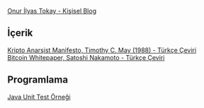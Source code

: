 [Onur İlyas Tokay - Kişisel Blog](https://onurilyastokay.com.tr/)

## İçerik
[Kripto Anarşist Manifesto, Timothy C. May (1988) - Türkçe Çeviri](https://github.com/onurilyastokay/onur-ilyas-tokay-kisisel-blog/blob/master/Kripto%20Anarsist%20Manifesto%20-%20Onur%20Ilyas%20Tokay.pdf)\
[Bitcoin Whitepaper, Satoshi Nakamoto - Türkçe Çeviri](https://github.com/onurilyastokay/onur-ilyas-tokay-kisisel-blog/blob/master/Bitcoin%20Whitepaper%20-%20Turkce%20Ceviri%2C%20Onur%20İlyas%20Tokay.pdf)

## Programlama
[Java Unit Test Örneği](https://github.com/onurilyastokay/onur-ilyas-tokay-kisisel-blog/tree/master/java-unit-test)
